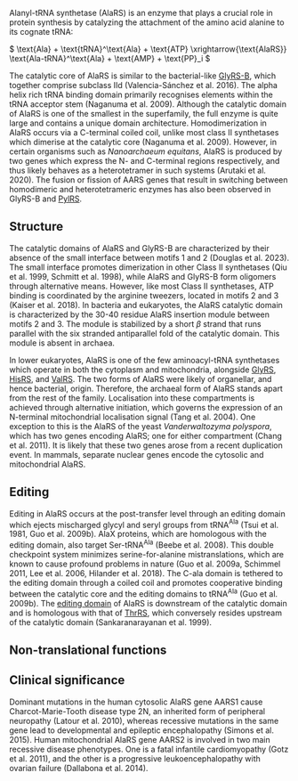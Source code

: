 Alanyl-tRNA synthetase (AlaRS) is an enzyme that plays a crucial role in protein synthesis by catalyzing the attachment of the amino acid alanine to its cognate tRNA:

  
  
  
  
  

$ \text{Ala} + \text{tRNA}^\text{Ala} + \text{ATP} \xrightarrow{\text{AlaRS}} \text{Ala-tRNA}^\text{Ala} + \text{AMP} + \text{PP}_i $

  
  


  

The catalytic core of AlaRS is similar to the bacterial-like [GlyRS-B](/class2/gly2), which together comprise subclass IId (Valencia-Sánchez et al. 2016). The alpha helix rich tRNA binding domain primarily recognises elements within the tRNA acceptor stem (Naganuma et al. 2009). Although the catalytic domain of AlaRS is one of the smallest in the superfamily, the full enzyme is quite large and contains a unique domain architecture. Homodimerization in AlaRS occurs via a C-terminal coiled coil, unlike most class II synthetases which dimerise at the catalytic core (Naganuma et al. 2009). However, in certain organisms such as *Nanoarchaeum equitans*, AlaRS is produced by two genes which express the N- and C-terminal regions respectively, and thus likely behaves as a heterotetramer in such systems (Arutaki et al. 2020). The fusion or fission of AARS genes that result in switching between homodimeric and heterotetrameric enzymes has also been observed in GlyRS-B and [PylRS](/class2/pyl).



## Structure
  
 The catalytic domains of AlaRS and GlyRS-B are characterized by their absence of the small interface between motifs 1 and 2 (Douglas et al. 2023). The small interface promotes dimerization in other Class II synthetases (Qiu et al. 1999, Schmitt et al. 1998), while AlaRS and GlyRS-B form oligomers through alternative means. 
However, like most Class II synthetases, ATP binding is coordinated by the arginine tweezers, located in motifs 2 and 3 (Kaiser et al. 2018). In bacteria and eukaryotes, the AlaRS catalytic domain is characterized by the 30-40 residue AlaRS insertion module between motifs 2 and 3. The module is stabilized by a short $\beta$ strand that runs parallel with the six stranded antiparallel fold of the catalytic domain.
This module is absent in archaea.

  


In lower eukaryotes, AlaRS is one of the few aminoacyl-tRNA synthetases which operate in both the cytoplasm and mitochondria, 
alongside [GlyRS](/class2/gly3), [HisRS](/class2/his/), and [ValRS](/class1/val/). The two forms of AlaRS were likely of organellar, 
and hence bacterial, origin. Therefore, the archaeal form of AlaRS stands apart from the rest of the family. Localisation into these compartments is achieved 
through alternative initiation, which governs the expression of an N-terminal mitochondrial localisation signal (Tang et al. 2004). One exception to this is the
 AlaRS of the yeast *Vanderwaltozyma polyspora*, which has two genes encoding AlaRS; one for either compartment (Chang et al. 2011). 
 It is likely that these two genes arose from a recent duplication event. In mammals, separate nuclear genes encode the cytosolic and mitochondrial AlaRS.




## Editing

Editing in AlaRS occurs at the post-transfer level through an editing domain which ejects mischarged glycyl and seryl groups from tRNA$^\text{Ala}$ (Tsui et al. 1981, Guo et al. 2009b). AlaX proteins, which are homologous with the editing domain, also target Ser-tRNA$^\text{Ala}$ (Beebe et al. 2008). This double checkpoint system minimizes serine-for-alanine mistranslations, which are known to cause profound problems in nature (Guo et al. 2009a, Schimmel 2011, Lee et al. 2006, Hilander et al. 2018). The C-ala domain is tethered to the editing domain through a coiled coil and promotes cooperative binding between the catalytic core and the editing domains to tRNA$^\text{Ala}$ (Guo et al. 2009b). The [editing domain](/superfamily/class2/Editing_domain_AT/) of AlaRS is downstream of the catalytic domain and is homologous with that of [ThrRS](/class2/thr/), which conversely resides upstream of the catalytic domain (Sankaranarayanan et al. 1999).


## Non-translational functions



## Clinical significance


Dominant mutations in the human cytosolic AlaRS gene AARS1 cause Charcot-Marie-Tooth disease type 2N, an inherited form of peripheral neuropathy (Latour et al. 2010), whereas recessive mutations in the same gene lead to  developmental and epileptic encephalopathy (Simons et al. 2015). Human mitochondrial AlaRS gene AARS2 is involved in two main recessive disease phenotypes. One is a fatal infantile cardiomyopathy (Gotz et al. 2011), and the other is a progressive leukoencephalopathy with ovarian failure (Dallabona et al. 2014).


